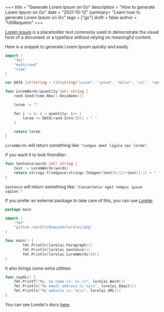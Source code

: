 +++
title = "Generate Lorem Ipsum on Go"
description = "How to generate Lorem Ipsum on Go"
date = "2021-10-12"
summary= "Learn how to generate Lorem Ipsum on Go"
tags = ["go"]
draft = false
author = "UltiRequiem"
+++

[Lorem ipsum](https://en.wikipedia.org/wiki/Lorem_ipsum)
is a placeholder text commonly used to demonstrate the visual form
of a document or a typeface without relying on meaningful content.

Here is a snippet to generate Lorem Ipsum quickly and easily.

```go
import (
	"fmt"
	"math/rand"
	"time"
)

var DATA [30]string = [30]string{"Lorem", "ipsum", "dolor", "sit", "amet", "consectetur", "adipiscing", "elit", "Mauris", "faucibus", "lectus", "eget", "cursus", "tempus", "ligula", "orci", "mattis", "massa", "nec", "eleifend", "lorem", "ipsum", "congue", "erat", "Pellentesque", "suscipit", "semper", "sapien", "sed", "luctus"}

func LoremWords(quantity int) string {
	rand.Seed(time.Now().UnixNano())

	lorem := ""

	for i := 0; i < quantity; i++ {
		lorem += DATA[rand.Intn(30)] + " "
	}

	return lorem
}
```

`LoremWords` will return something like: `"congue amet ligula nec lorem"`.

If you want it to look friendlier:

```go
func Sentence(words int) string {
	text := LoremWords(words)
	return strings.TrimSpace(strings.ToUpper(text[0:1])+text[1:]) + "."
}
```

`Sentence` will return something like: `"Consectetur eget tempus ipsum sapien."`

If you prefer an external package to take care of this,
you can use [Lorelai](https://github.com/UltiRequiem/lorelai).

```go
package main

import (
	"fmt"
	"github.com/UltiRequiem/lorelai/pkg"
)

func main() {
        fmt.Println(lorelai.Paragraph())
        fmt.Println(lorelai.Sentence())
        fmt.Println(lorelai.LoremWords(40))
}
```

It also brings some extra utilities:

```go
func sayHi() {
	fmt.Printf("My, my name is: %s.\n", lorelai.Word())
	fmt.Println("My email address is %s\n", lorelai.Email())
	fmt.Println("My website is: %s\n", lorelai.URL())
}
```

You can see Lorelai's docs [here](https://github.com/UltiRequiem/lorelai#documentation).
